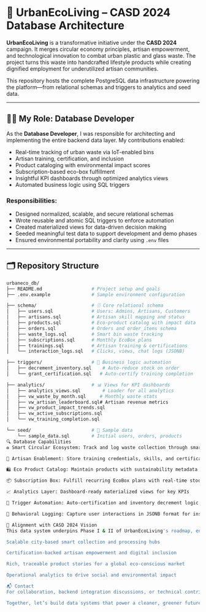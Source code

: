 # 🌱 UrbanEcoLiving – CASD 2024 Database Architecture

**UrbanEcoLiving** is a transformative initiative under the **CASD 2024** campaign. It merges circular economy principles, artisan empowerment, and technological innovation to combat urban plastic and glass waste. The project turns this waste into handcrafted lifestyle products while creating dignified employment for underutilized artisan communities.

This repository hosts the complete PostgreSQL data infrastructure powering the platform—from relational schemas and triggers to analytics and seed data.

---

## 👨‍💻 My Role: Database Developer

As the **Database Developer**, I was responsible for architecting and implementing the entire backend data layer. My contributions enabled:

- Real-time tracking of urban waste via IoT-enabled bins
- Artisan training, certification, and inclusion
- Product cataloging with environmental impact scores
- Subscription-based eco-box fulfillment
- Insightful KPI dashboards through optimized analytics views
- Automated business logic using SQL triggers

### Responsibilities:

- Designed normalized, scalable, and secure relational schemas
- Wrote reusable and atomic SQL triggers to enforce automation
- Created materialized views for data-driven decision making
- Seeded meaningful test data to support development and demo phases
- Ensured environmental portability and clarity using `.env` files

---

## 🗂️ Repository Structure

```bash
urbaneco_db/
├── README.md                  # Project setup and goals
├── .env.example               # Sample environment configuration

├── schema/                    # 🗄️ Core relational schema
│   ├── users.sql              # Users: Admins, Artisans, Customers
│   ├── artisans.sql           # Artisan skill mapping and status
│   ├── products.sql           # Eco-product catalog with impact data
│   ├── orders.sql             # Orders and order_items schema
│   ├── waste_logs.sql         # Smart bin waste tracking
│   ├── subscriptions.sql      # Monthly EcoBox plans
│   ├── trainings.sql          # Artisan training & certifications
│   └── interaction_logs.sql   # Clicks, views, chat logs (JSONB)

├── triggers/                  # 🔄 Business logic automation
│   ├── decrement_inventory.sql    # Auto-reduce stock on order
│   └── grant_certification.sql   # Auto-certify training completion

├── analytics/                 # 📊 Views for KPI dashboards
│   ├── analytics_views.sql        # Loader for all analytics
│   ├── vw_waste_by_month.sql     # Monthly waste stats
│   ├── vw_artisan_leaderboard.sql# Artisan revenue metrics
│   ├── vw_product_impact_trends.sql
│   ├── vw_active_subscriptions.sql
│   └── vw_training_completion.sql

└── seed/                      # 🧪 Sample data
    └── sample_data.sql        # Initial users, orders, products
🔍 Database Capabilities
♻️ Smart Circular Ecosystem: Track and log waste collection through smart IoT bins

🎨 Artisan Enablement: Store training credentials, skills, and certification status

🛍️ Eco Product Catalog: Maintain products with sustainability metadata

📦 Subscription Box: Fulfill recurring EcoBox plans with real-time stock tracking

📈 Analytics Layer: Dashboard-ready materialized views for key KPIs

🤖 Trigger Automation: Auto-certification and inventory decrement logic

🧠 Behavioral Logging: Capture user interactions in JSONB format for insights

🧭 Alignment with CASD 2024 Vision
This data system underpins Phase I & II of UrbanEcoLiving's roadmap, enabling:

Scalable city-based smart collection and processing hubs

Certification-backed artisan empowerment and digital inclusion

Rich, traceable product stories for a global eco-conscious market

Operational analytics to drive social and environmental impact

📬 Contact
For collaboration, backend integration discussions, or technical contributions, feel free to open an issue or connect with me on LinkedIn.

Together, let’s build data systems that power a cleaner, greener future. 🌍
